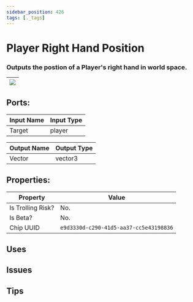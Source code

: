 ```yaml
---
sidebar_position: 426
tags: [._tags]
---
```


# Player Right Hand Position


### Outputs the postion of a Player's right hand in world space.

| ![](https://images-ext-2.discordapp.net/external/MPmIaQzlEPmgGWlgi-WxBBXt0Bjv_zWPkg1y1f_sy3s/https/www.recroomcircuits.com/image/circuit/absolute-value?width=206&height=108) |
|-----|

## Ports:

| Input Name | Input Type |
|-----------|-----------|
| Target | player |

| Output Name | Output Type |
|-----------|-----------|
| Vector | vector3 |

## Properties:

| Property  | Value |
|-------------------|-----------|
| Is Trolling Risk? | No. |
| Is Beta? | No. |
| Chip UUID | `e9d3330d-c290-41d5-aa37-cc5e43198836` |

## Uses

## Issues

## Tips